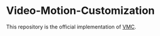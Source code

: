 # Video-Motion-Customization
This repository is the official implementation of [VMC](https://video-motion-customization.github.io/).
